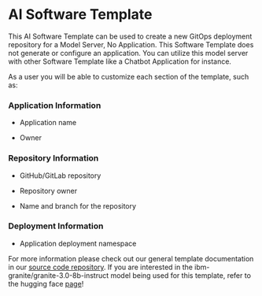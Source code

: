 # AI Software Template

This AI Software Template can be used to create a new GitOps deployment repository for a Model Server, No Application. This Software Template does not generate or configure an application. You can utilize this model server with other Software Template like a Chatbot Application for instance.

As a user you will be able to customize each section of the template, such as:

### **Application Information**

- Application name

- Owner

### **Repository Information**

- GitHub/GitLab repository

- Repository owner

- Name and branch for the repository

### **Deployment Information**

- Application deployment namespace


For more information please check out our general template documentation in our [source code repository](https://github.com/redhat-ai-dev/ai-lab-template). If you are interested in the ibm-granite/granite-3.0-8b-instruct model being used for this template, refer to the hugging face [page](https://huggingface.co/ibm-granite/granite-3.0-8b-instruct)!